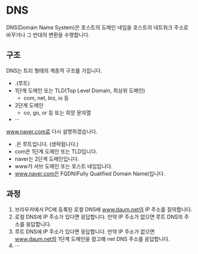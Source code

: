 # DNS

DNS(Domain Name System)은 호스트의 도메인 네임을 호스트의 네트워크 주소로 바꾸거나 그 반대의 변환을 수행합니다.

## 구조

DNS는 트리 형태의 계층적 구조를 가집니다.

* .(루트)
* 1단계 도메인 또는 TLD(Top Level Domain, 최상위 도메인)
  * com, net, biz, io 등
* 2단계 도메인
  * co, go, or 등 또는 희망 문자열
* ···

www.naver.com로 다시 설명하겠습니다.

* .은 루트입니다. (생략됩니다.)
* com은 1단계 도메인 또는 TLD입니다.
* naver는 2단계 도메인입니다.
* www가 서브 도메인 또는 호스트 네임입니다.
* www.naver.com은 FQDN(Fully Qualified Domain Name)입니다.

## 과정

1. 브라우저에서 PC에 등록된 로컬 DNS에 www.daum.net의 IP 주소를 질의합니다.
2. 로컬 DNS에 IP 주소가 있다면 응답합니다. 만약 IP 주소가 없으면 루트 DNS의 주소를 응답합니다.
3. 루트 DNS에 IP 주소가 있다면 응답합니다. 만약 IP 주소가 없으면 www.daum.net의 1단계 도메인을 참고해 net DNS 주소를 응답합니다.
4. ···
